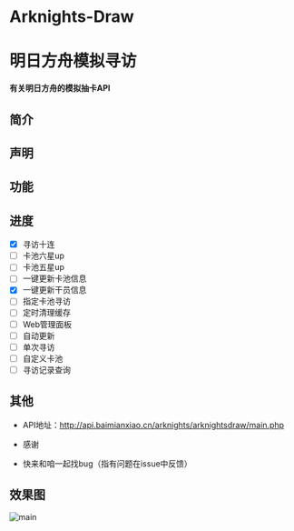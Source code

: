 # Arknights-Draw

# 明日方舟模拟寻访

**有关明日方舟的模拟抽卡API**

## 简介

## 声明

## 功能

## 进度

- [x] 寻访十连
- [ ] 卡池六星up
- [ ] 卡池五星up
- [ ] 一键更新卡池信息
- [x] 一键更新干员信息
- [ ] 指定卡池寻访
- [ ] 定时清理缓存
- [ ] Web管理面板
- [ ] 自动更新
- [ ] 单次寻访
- [ ] 自定义卡池
- [ ] 寻访记录查询

## 其他

- API地址：<http://api.baimianxiao.cn/arknights/arknightsdraw/main.php>

- 感谢

- 快来和咱一起找bug（指有问题在issue中反馈）

## 效果图
![main](https://github.com/baimianxiao/Arknights-Draw/blob/master/docs/main.png)
